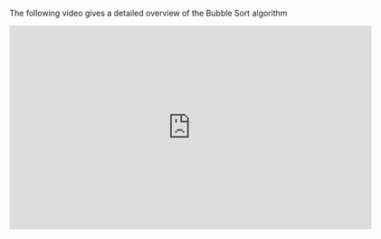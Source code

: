 

The following video gives a detailed overview of the Bubble Sort algorithm

<iframe width="640" height="360" src="https://www.youtube.com/embed/F13_wsHDIG4" frameborder="0" allowfullscreen></iframe>